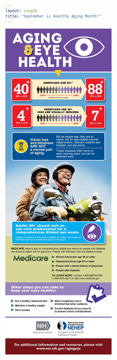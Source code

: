 ```yaml
---
layout: single
title: "September is Healthy Aging Month!"
---
```


![September is Healthy Aging Month](/assets/images/blog/nei-healthy-aging.jpg)